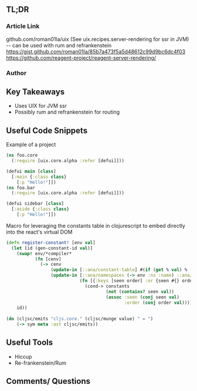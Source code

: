 ## TL;DR

### Article Link
github.com/roman01la/uix (See uix.recipes.server-rendering for ssr in JVM) -- can be used with rum and refrankenstein
https://gist.github.com/roman01la/85b7a473f5a5d48612c99d9bc6dc4f03
https://github.com/reagent-project/reagent-server-rendering/

### Author

## Key Takeaways
* Uses UIX for JVM ssr
* Possibly rum and refrankenstein for routing

## Useful Code Snippets
Example of a project
```clojure
(ns foo.core
  (:require [uix.core.alpha :refer [defui]]))

(defui main [class]
  [:main {:class class}
    [:p "Hello!"]])
(ns foo.bar
  (:require [uix.core.alpha :refer [defui]]))

(defui sidebar [class]
  [:aside {:class class}
    [:p "Hello!"]])

```
Macro for leveraging the constants table in clojurescript to embed directly into the react's virtual DOM
```clojure
(defn register-constant! [env val]
  (let [id (gen-constant-id val)]
    (swap! env/*compiler*
           (fn [cenv]
             (-> cenv
                 (update-in [::ana/constant-table] #(if (get % val) % (assoc % val id)))
                 (update-in [::ana/namespaces (-> env :ns :name) ::ana/constants]
                            (fn [{:keys [seen order] :or {seen #{} order []} :as constants}]
                              (cond-> constants
                                      (not (contains? seen val))
                                      (assoc :seen (conj seen val)
                                             :order (conj order val))))))))
    id))
    
(do (cljsc/emits "cljs.core." (cljsc/munge value) " = ")
    (-> sym meta :ast cljsc/emits))
```
## Useful Tools
* Hiccup
* Re-frankenstein/Rum

## Comments/ Questions
